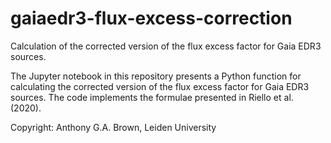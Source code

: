 # gaiaedr3-flux-excess-correction
Calculation of the corrected version of the flux excess factor for Gaia EDR3 sources.

The Jupyter notebook in this repository presents a Python function for calculating the corrected version of the flux excess factor for Gaia EDR3 sources. The code implements the formulae presented in Riello et al. (2020).

Copyright: Anthony G.A. Brown, Leiden University
